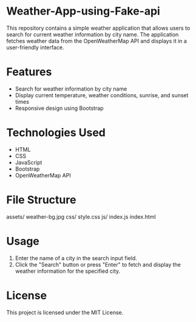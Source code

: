 # Weather-App-using-Fake-api
This repository contains a simple weather application that allows users to search for current weather information by city name. The application fetches weather data from the OpenWeatherMap API and displays it in a user-friendly interface.
# Features
- Search for weather information by city name
- Display current temperature, weather conditions, sunrise, and sunset times
- Responsive design using Bootstrap
# Technologies Used
- HTML
- CSS
- JavaScript
- Bootstrap
- OpenWeatherMap API
# File Structure
assets/
       weather-bg.jpg
css/
    style.css
js/
    index.js
index.html
# Usage
1. Enter the name of a city in the search input field.
2. Click the "Search" button or press "Enter" to fetch and display the weather information for the specified city.
# License
This project is licensed under the MIT License.
